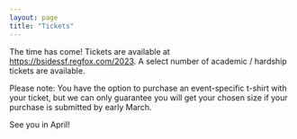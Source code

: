 ```yaml
---
layout: page
title: "Tickets"
---
```


The time has come! Tickets are available at <https://bsidessf.regfox.com/2023>. A select number of academic / hardship tickets are available.

Please note: You have the option to purchase an event-specific t-shirt with your ticket, but we can only guarantee you will get your chosen size if your purchase is submitted by early March.

See you in April!
